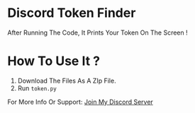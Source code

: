 # Discord Token Finder
After Running The Code, It Prints Your Token On The Screen !
# How To Use It ?
1. Download The Files As A ZIp File.
2. Run `token.py`

For More Info Or Support:
[ Join My Discord Server ](https://discord.gg/6SZBFCePtt)

